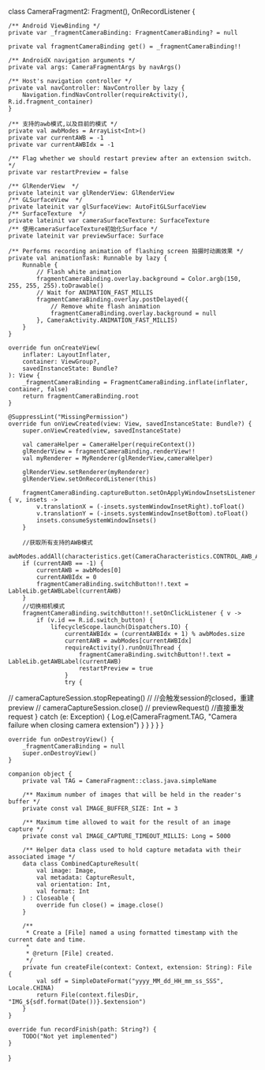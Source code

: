 class CameraFragment2: Fragment(), OnRecordListener {

    /** Android ViewBinding */
    private var _fragmentCameraBinding: FragmentCameraBinding? = null

    private val fragmentCameraBinding get() = _fragmentCameraBinding!!

    /** AndroidX navigation arguments */
    private val args: CameraFragmentArgs by navArgs()

    /** Host's navigation controller */
    private val navController: NavController by lazy {
        Navigation.findNavController(requireActivity(), R.id.fragment_container)
    }

    /** 支持的awb模式,以及目前的模式 */
    private val awbModes = ArrayList<Int>()
    private var currentAWB = -1
    private var currentAWBIdx = -1

    /** Flag whether we should restart preview after an extension switch. */
    private var restartPreview = false

    /** GlRenderView  */
    private lateinit var glRenderView: GlRenderView
    /** GLSurfaceView  */
    private lateinit var glSurfaceView: AutoFitGLSurfaceView
    /** SurfaceTexture  */
    private lateinit var cameraSurfaceTexture: SurfaceTexture
    /** 使用cameraSurfaceTexture初始化Surface */
    private lateinit var previewSurface: Surface

    /** Performs recording animation of flashing screen 拍摄时动画效果 */
    private val animationTask: Runnable by lazy {
        Runnable {
            // Flash white animation
            fragmentCameraBinding.overlay.background = Color.argb(150, 255, 255, 255).toDrawable()
            // Wait for ANIMATION_FAST_MILLIS
            fragmentCameraBinding.overlay.postDelayed({
                // Remove white flash animation
                fragmentCameraBinding.overlay.background = null
            }, CameraActivity.ANIMATION_FAST_MILLIS)
        }
    }

    override fun onCreateView(
        inflater: LayoutInflater,
        container: ViewGroup?,
        savedInstanceState: Bundle?
    ): View {
        _fragmentCameraBinding = FragmentCameraBinding.inflate(inflater, container, false)
        return fragmentCameraBinding.root
    }

    @SuppressLint("MissingPermission")
    override fun onViewCreated(view: View, savedInstanceState: Bundle?) {
        super.onViewCreated(view, savedInstanceState)

        val cameraHelper = CameraHelper(requireContext())
        glRenderView = fragmentCameraBinding.renderView!!
        val myRenderer = MyRenderer(glRenderView,cameraHelper)

        glRenderView.setRenderer(myRenderer)
        glRenderView.setOnRecordListener(this)

        fragmentCameraBinding.captureButton.setOnApplyWindowInsetsListener { v, insets ->
            v.translationX = (-insets.systemWindowInsetRight).toFloat()
            v.translationY = (-insets.systemWindowInsetBottom).toFloat()
            insets.consumeSystemWindowInsets()
        }

        //获取所有支持的AWB模式
        awbModes.addAll(characteristics.get(CameraCharacteristics.CONTROL_AWB_AVAILABLE_MODES)!!.asList())
        if (currentAWB == -1) {
            currentAWB = awbModes[0]
            currentAWBIdx = 0
            fragmentCameraBinding.switchButton!!.text = LableLib.getAWBLabel(currentAWB)
        }
        //切换相机模式
        fragmentCameraBinding.switchButton!!.setOnClickListener { v ->
            if (v.id == R.id.switch_button) {
                lifecycleScope.launch(Dispatchers.IO) {
                    currentAWBIdx = (currentAWBIdx + 1) % awbModes.size
                    currentAWB = awbModes[currentAWBIdx]
                    requireActivity().runOnUiThread {
                        fragmentCameraBinding.switchButton!!.text = LableLib.getAWBLabel(currentAWB)
                        restartPreview = true
                    }
                    try {
//                        cameraCaptureSession.stopRepeating()
//                        //会触发session的closed，重建preview
//                        cameraCaptureSession.close()
//                        previewRequest()    //直接重发request
                    } catch (e: Exception) {
                        Log.e(CameraFragment.TAG, "Camera failure when closing camera extension")
                    }
                }
            }
        }
    }

    override fun onDestroyView() {
        _fragmentCameraBinding = null
        super.onDestroyView()
    }

    companion object {
        private val TAG = CameraFragment::class.java.simpleName

        /** Maximum number of images that will be held in the reader's buffer */
        private const val IMAGE_BUFFER_SIZE: Int = 3

        /** Maximum time allowed to wait for the result of an image capture */
        private const val IMAGE_CAPTURE_TIMEOUT_MILLIS: Long = 5000

        /** Helper data class used to hold capture metadata with their associated image */
        data class CombinedCaptureResult(
            val image: Image,
            val metadata: CaptureResult,
            val orientation: Int,
            val format: Int
        ) : Closeable {
            override fun close() = image.close()
        }

        /**
         * Create a [File] named a using formatted timestamp with the current date and time.
         *
         * @return [File] created.
         */
        private fun createFile(context: Context, extension: String): File {
            val sdf = SimpleDateFormat("yyyy_MM_dd_HH_mm_ss_SSS", Locale.CHINA)
            return File(context.filesDir, "IMG_${sdf.format(Date())}.$extension")
        }
    }

    override fun recordFinish(path: String?) {
        TODO("Not yet implemented")
    }
}

